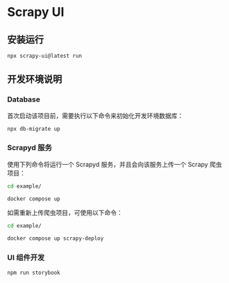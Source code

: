 # Scrapy UI

## 安装运行

```bash
npx scrapy-ui@latest run
```

## 开发环境说明

### Database

首次启动该项目前，需要执行以下命令来初始化开发环境数据库：

```bash
npx db-migrate up
```

### Scrapyd 服务

使用下列命令将运行一个 Scrapyd 服务，并且会向该服务上传一个 Scrapy 爬虫项目：

```bash
cd example/

docker compose up
```

如需重新上传爬虫项目，可使用以下命令：

```bash
cd example/

docker compose up scrapy-deploy
```

### UI 组件开发

```bash
npm run storybook
```
